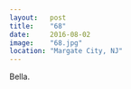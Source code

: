 ```yaml
---
layout:   post
title:    "68"
date:     2016-08-02
image:    "68.jpg"
location: "Margate City, NJ"
---
```


Bella.
